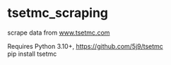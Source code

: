 # tsetmc_scraping
scrape data from www.tsetmc.com

Requires Python 3.10+, https://github.com/5j9/tsetmc <br/>
pip install tsetmc
